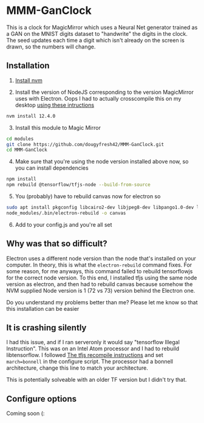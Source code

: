 # MMM-GanClock
This is a clock for MagicMirror which uses a Neural Net generator trained as a GAN on the MNIST digits dataset to "handwrite" the digits in the clock.  The seed updates each time a digit which isn't already on the screen is drawn, so the numbers will change.

## Installation

1. [Install nvm](https://github.com/cncjs/cncjs/wiki/Setup-Guide:-Raspberry-Pi-%7C-Install-Node.js-via-Node-Version-Manager-(NVM))

2. Install the version of NodeJS corresponding to the version MagicMirror uses with Electron.  Oops I had to actually crosscompile this on my desktop [using these intructions](https://chrislea.com/2018/08/20/cross-compiling-node-js-for-arm-on-ubuntu/)
```bash
nvm install 12.4.0
```

3. Install this module to Magic Mirror
```bash
cd modules
git clone https://github.com/dougyfresh42/MMM-GanClock.git
cd MMM-GanClock
```

4. Make sure that you're using the node version installed above now, so you can install dependencies
```bash
npm install
npm rebuild @tensorflow/tfjs-node --build-from-source
```

5. You (probably) have to rebuild canvas now for electron so
```bash
sudo apt install pkgconfig libcairo2-dev libjpeg8-dev libpango1.0-dev libgif-dev build-essential g++
node_modules/.bin/electron-rebuild -o canvas
```

6. Add to your config.js and you're all set

## Why was that so difficult?
Electron uses a different node version than the node that's installed on your computer.  In theory, this is what the `electron-rebuild` command fixes.  For some reason, for me anyways, this command failed to rebuild tensorflowjs for the correct node version.  To this end, I installed tfjs using the same node version as electron, and then had to rebuild canvas because somehow the NVM supplied Node version is 1 (72 vs 73) version behind the Electron one.

Do you understand my problems better than me?  Please let me know so that this installation can be easier

## It is crashing silently
I had this issue, and if I ran serveronly it would say "tensorflow Illegal Instruction".  This was on an Intel Atom processor and I had to rebuild libtensorflow.  I followed [The tfjs recompile instructions](https://github.com/tensorflow/tfjs/tree/master/tfjs-node#optional-build-optimal-tensorflow-from-source) and set `march=bonnell` in the configure script.  The processor had a bonnell architecture, change this line to match your architecture.

This is potentially solveable with an older TF version but I didn't try that.

## Configure options
Coming soon (:
